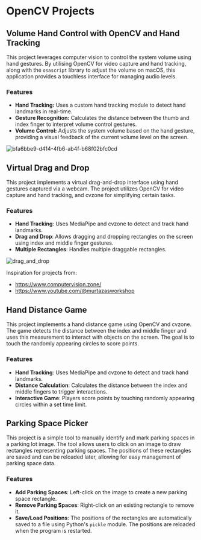 # OpenCV Projects

## Volume Hand Control with OpenCV and Hand Tracking

This project leverages computer vision to control the system volume using hand gestures. By utilising OpenCV for video capture and hand tracking, along with the `osascript` library to adjust the volume on macOS, this application provides a touchless interface for managing audio levels.

### Features

- **Hand Tracking:** Uses a custom hand tracking module to detect hand landmarks in real-time.
- **Gesture Recognition:** Calculates the distance between the thumb and index finger to interpret volume control gestures.
- **Volume Control:** Adjusts the system volume based on the hand gesture, providing a visual feedback of the current volume level on the screen.

![bfa6bbe9-d414-4fb6-ab4f-b68f02bfc0cd](https://github.com/user-attachments/assets/498cdb33-d8bb-480e-9268-fe612209c8d8)

## Virtual Drag and Drop

This project implements a virtual drag-and-drop interface using hand gestures captured via a webcam. The project utilizes OpenCV for video capture and hand tracking, and cvzone for simplifying certain tasks.

### Features

- **Hand Tracking**: Uses MediaPipe and cvzone to detect and track hand landmarks.
- **Drag and Drop**: Allows dragging and dropping rectangles on the screen using index and middle finger gestures.
- **Multiple Rectangles**: Handles multiple draggable rectangles.

![drag_and_drop](https://github.com/user-attachments/assets/25190d5e-d24f-4cdf-9347-045fa371894e)

Inspiration for projects from:

- https://www.computervision.zone/
- https://www.youtube.com/@murtazasworkshop

## Hand Distance Game

This project implements a hand distance game using OpenCV and cvzone. The game detects the distance between the index and middle finger and uses this measurement to interact with objects on the screen. The goal is to touch the randomly appearing circles to score points.

### Features

- **Hand Tracking**: Uses MediaPipe and cvzone to detect and track hand landmarks.
- **Distance Calculation**: Calculates the distance between the index and middle fingers to trigger interactions.
- **Interactive Game**: Players score points by touching randomly appearing circles within a set time limit.

## Parking Space Picker

This project is a simple tool to manually identify and mark parking spaces in a parking lot image. The tool allows users to click on an image to draw rectangles representing parking spaces. The positions of these rectangles are saved and can be reloaded later, allowing for easy management of parking space data.

### Features

- **Add Parking Spaces**: Left-click on the image to create a new parking space rectangle.
- **Remove Parking Spaces**: Right-click on an existing rectangle to remove it.
- **Save/Load Positions**: The positions of the rectangles are automatically saved to a file using Python's `pickle` module. The positions are reloaded when the program is restarted.

